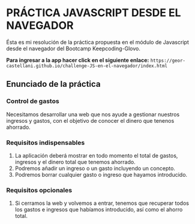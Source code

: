 # PRÁCTICA JAVASCRIPT DESDE EL NAVEGADOR

Ésta es mi resolución de la práctica propuesta en el módulo de Javascript desde el navegador del Bootcamp Keepcoding-Glovo.

**Para ingresar a la app hacer click en el siguiente enlace:** ```https://geor-castellani.github.io/challenge-JS-en-el-navegador/index.html```

## Enunciado de la práctica

### Control de gastos

Necesitamos desarrollar una web que nos ayude a gestionar nuestros ingresos y gastos, con el objetivo de conocer el dinero que tenenos ahorrado.

### Requisitos indispensables

1. La aplicación deberá mostrar en todo momento el total de gastos, ingresos y el dinero total que tenemos ahorrado.
2. Podremos añadir un ingreso o un gasto incluyendo un concepto.
3. Podremos borrar cualquier gasto o ingreso que hayamos introducido.

### Requisitos opcionales

1. Si cerramos la web y volvemos a entrar, tenemos que recuperar todos los gastos e ingresos que habíamos introducido, así como el ahorro total.

